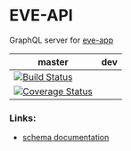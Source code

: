 # EVE-API

GraphQL server for [eve-app](https://github.com/dariusbakunas/eve-app)

| master                                                                                                                                                                 | dev |
| ---------------------------------------------------------------------------------------------------------------------------------------------------------------------- | --- |
| [![Build Status](https://travis-ci.org/dariusbakunas/eve-api.svg?branch=master)](https://travis-ci.org/dariusbakunas/eve-api)                                          |     |
| [![Coverage Status](https://coveralls.io/repos/github/dariusbakunas/eve-api/badge.svg?branch=master)](https://coveralls.io/github/dariusbakunas/eve-api?branch=master) |     |

### Links:

- [schema documentation](https://dariusbakunas.github.io/eve-api/schema/index.html)
